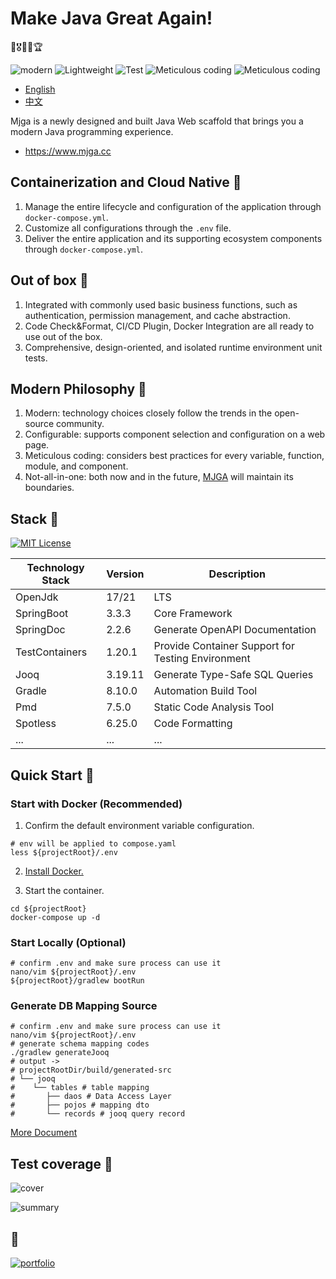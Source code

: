 # Make Java Great Again!

🧧🎖️🥇🏅🏆

![modern](https://img.shields.io/badge/Modern-blue) ![Lightweight](https://img.shields.io/badge/Lightweight-green) ![Test](https://img.shields.io/badge/Comprehensive_Testing-yellow) ![Meticulous coding](https://img.shields.io/badge/Meticulous_coding-red) ![Meticulous coding](https://img.shields.io/badge/Not_all_in_one-purple)

- [English](README_EN.md)
- [中文](README_CN.md)

Mjga is a newly designed and built Java Web scaffold that brings you a modern Java programming experience.

- https://www.mjga.cc

## Containerization and Cloud Native 🍋

1. Manage the entire lifecycle and configuration of the application through `docker-compose.yml`.
2. Customize all configurations through the `.env` file.
3. Deliver the entire application and its supporting ecosystem components through `docker-compose.yml`.

## Out of box 🍌

1. Integrated with commonly used basic business functions, such as authentication, permission management, and cache
   abstraction.
2. Code Check&Format, CI/CD Plugin, Docker Integration are all ready to use out of the box.
3. Comprehensive, design-oriented, and isolated runtime environment unit tests.

## Modern Philosophy 🍒

1. Modern: technology choices closely follow the trends in the open-source community.
2. Configurable: supports component selection and configuration on a web page.
3. Meticulous coding: considers best practices for every variable, function, module, and component.
4. Not-all-in-one: both now and in the future, [MJGA](https://www.mjga.cc) will maintain its boundaries.

## Stack 🥝

[![MIT License](https://img.shields.io/badge/License-MIT-green.svg)](https://choosealicense.com/licenses/mit/)

| Technology Stack | Version | Description                                       |
|------------------|---------|---------------------------------------------------|
| OpenJdk          | 17/21   | LTS                                               |
| SpringBoot       | 3.3.3   | Core Framework                                    |
| SpringDoc        | 2.2.6   | Generate OpenAPI Documentation                    |
| TestContainers   | 1.20.1  | Provide Container Support for Testing Environment |
| Jooq             | 3.19.11 | Generate Type-Safe SQL Queries                    |
| Gradle           | 8.10.0  | Automation Build Tool                             |
| Pmd              | 7.5.0   | Static Code Analysis Tool                         |
| Spotless         | 6.25.0  | Code Formatting                                   |
| ...              | ...     | ...                                               |

## Quick Start 🍉

### Start with Docker (Recommended)

1. Confirm the default environment variable configuration.

```shell
# env will be applied to compose.yaml
less ${projectRoot}/.env
```

2. [Install Docker.](https://docs.docker.com/engine/install/)

3. Start the container.

```shell
cd ${projectRoot}
docker-compose up -d
```

### Start Locally (Optional)

```shell
# confirm .env and make sure process can use it
nano/vim ${projectRoot}/.env
${projectRoot}/gradlew bootRun
```

### Generate DB Mapping Source

```shell
# confirm .env and make sure process can use it
nano/vim ${projectRoot}/.env
# generate schema mapping codes
./gradlew generateJooq
# output ->
# projectRootDir/build/generated-src
# └── jooq
#    └── tables # table mapping
#       ├── daos # Data Access Layer
#       ├── pojos # mapping dto
#       └── records # jooq query record

```

[More Document](https://www.mjga.cc/doc/db-first)

## Test coverage 🍓

![cover](https://www.mjga.cc/report/cover.png)

![summary](https://www.mjga.cc/report/summary.png)

## 🔗

[![portfolio](https://img.shields.io/badge/mjga-000?style=for-the-badge&logo=ko-fi&logoColor=white)](https://www.mjga.cc/)
